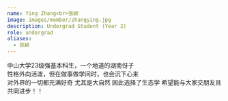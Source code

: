 ```yaml
---
name: Ying Zhang<br>张颖
image: images/member/zhangying.jpg
description: Undergrad Student (Year 2)
role: undergrad
aliases:
  - 张颖
---
```


<centre>
中山大学23级强基本科生，一个地道的湖南伢子<br>
性格外向活泼，但在做事做学问时，也会沉下心来<br>
对外界的一切都充满好奇 尤其是大自然 因此选择了生态学 希望能与大家交朋友且共同进步！！<br>
</centre>
